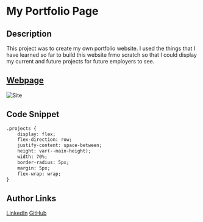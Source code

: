 # My Portfolio Page

## Description 

This project was to create my own portfolio website. I used the things that I have learned so far to build this website frmo scratch so that I could display my current and future projects for future employers to see.

## [Webpage](https://turtle2001.github.io/webpage-code-refactor/)
![Site](portfolio-webpage.png)

## Code Snippet
```html
.projects {
    display: flex;
    flex-direction: row;
    justify-content: space-between;
    height: var(--main-height);
    width: 70%;
    border-radius: 5px;
    margin: 5px;
    flex-wrap: wrap;
}
```

## Author Links
[LinkedIn](https://www.linkedin.com/in/alexis-zaragoza-5baa51242/)
[GitHub](https://github.com/turtle2001)